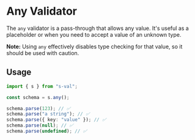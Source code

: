# Any Validator

The `any` validator is a pass-through that allows any value. It's useful as a placeholder or when you need to accept a value of an unknown type.

**Note:** Using `any` effectively disables type checking for that value, so it should be used with caution.

## Usage

```typescript
import { s } from "s-val";

const schema = s.any();

schema.parse(123); // ✅
schema.parse("a string"); // ✅
schema.parse({ key: "value" }); // ✅
schema.parse(null); // ✅
schema.parse(undefined); // ✅
```

